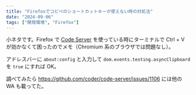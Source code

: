 ```yaml
---
title: "Firefoxでコピペのショートカットキーが使えない時の対処法"
date: "2024-09-06"
tags: ["開発環境", "Firefox"]
---
```


小ネタです。Firefox で [Code Server](https://github.com/coder/code-server) を使っている時にターミナルで Ctrl + V が効かなくて困ったのでメモ（Chromium 系のブラウザでは問題なし）。

アドレスバーに `about:config` と入力して `dom.events.testing.asyncClipboard` を `true` にすれば OK。

調べてみたら https://github.com/coder/code-server/issues/1106 には他の WA も載ってた。
